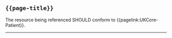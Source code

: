 ## `{{page-title}}`

The resource being referenced SHOULD conform to {{pagelink:UKCore-Patient}}.

---